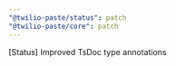 ```yaml
---
"@twilio-paste/status": patch
"@twilio-paste/core": patch
---
```


[Status] Improved TsDoc type annotations
